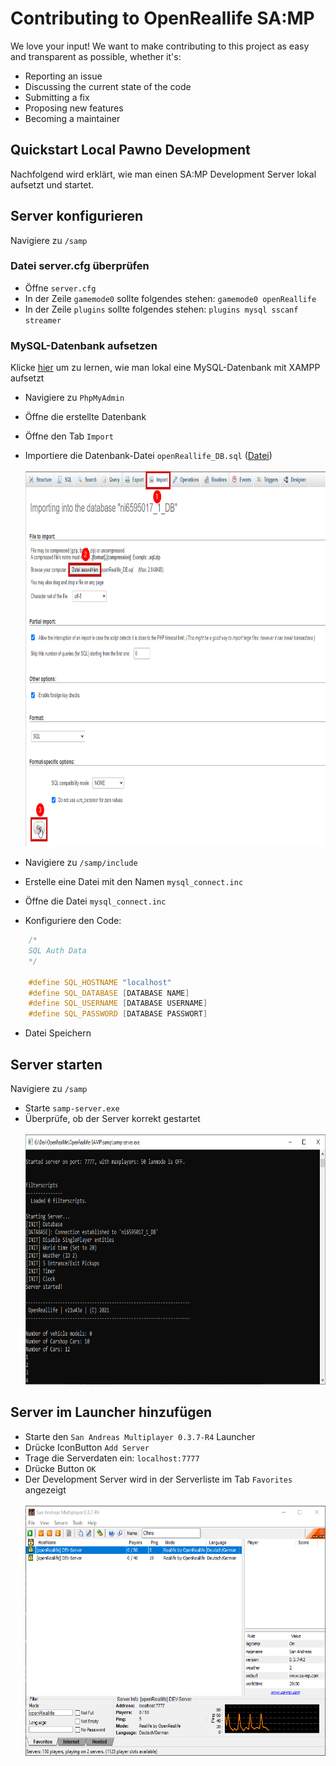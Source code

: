 # Contributing to OpenReallife SA:MP

We love your input! We want to make contributing to this project as easy and transparent as possible, whether it's:

- Reporting an issue
- Discussing the current state of the code
- Submitting a fix
- Proposing new features
- Becoming a maintainer

## Quickstart Local Pawno Development

Nachfolgend wird erklärt, wie man einen SA:MP Development Server lokal aufsetzt und startet.

## Server konfigurieren

Navigiere zu `/samp`

### Datei server.cfg überprüfen

- Öffne `server.cfg`
- In der Zeile `gamemode0` sollte folgendes stehen: `gamemode0 openReallife`
- In der Zeile `plugins` sollte folgendes stehen: `plugins mysql sscanf streamer`

### MySQL-Datenbank aufsetzen

Klicke [hier](https://www.javatpoint.com/creating-mysql-database-with-xampp) um zu lernen, wie man lokal eine MySQL-Datenbank mit XAMPP aufsetzt

- Navigiere zu `PhpMyAdmin`
- Öffne die erstellte Datenbank
- Öffne den Tab `Import`
- Importiere die Datenbank-Datei `openReallife_DB.sql` ([Datei](https://raw.githubusercontent.com/OpenReallife/OpenReallife-SAMP/main/openReallife_DB.sql))
  </br>
  </br>
  <img height=600 src="https://raw.githubusercontent.com/OpenReallife/OpenReallife-SAMP/main/SetupMySQL.png"/>

- Navigiere zu `/samp/include`
- Erstelle eine Datei mit den Namen `mysql_connect.inc`
- Öffne die Datei `mysql_connect.inc`
- Konfiguriere den Code:

```c++
    /*
	SQL Auth Data
    */

    #define SQL_HOSTNAME "localhost"
    #define SQL_DATABASE [DATABASE NAME]
    #define SQL_USERNAME [DATABASE USERNAME]
    #define SQL_PASSWORD [DATABASE PASSWORT]
```

- Datei Speichern

## Server starten

Navigiere zu `/samp`

- Starte `samp-server.exe`
- Überprüfe, ob der Server korrekt gestartet
  </br>
  </br>
  <img height=400 src="https://raw.githubusercontent.com/OpenReallife/OpenReallife-SAMP/main/SampServer.png"/>

## Server im Launcher hinzufügen

- Starte den `San Andreas Multiplayer 0.3.7-R4` Launcher
- Drücke IconButton `Add Server`
- Trage die Serverdaten ein: `localhost:7777`
- Drücke Button `OK`
- Der Development Server wird in der Serverliste im Tab `Favorites` angezeigt
  </br>
  </br>
  <img height=400 src="https://raw.githubusercontent.com/OpenReallife/OpenReallife-SAMP/main/SAMPLauncher.png"/>
